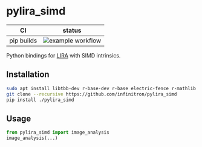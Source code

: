 pylira_simd
==============

|      CI              | status |
|----------------------|--------|
| pip builds           | ![example workflow](https://github.com/infinitron/pylira_simd/actions/workflows/pip.yml/badge.svg)

Python bindings for [LIRA](https://github.com/astrostat/pylira/) with SIMD intrinsics.

Installation
------------

```bash
sudo apt install libtbb-dev r-base-dev r-base electric-fence r-mathlib
git clone --recursive https://github.com/infinitron/pylira_simd
pip install ./pylira_simd
```

Usage
------------
```python
from pylira_simd import image_analysis
image_analysis(...)
```
